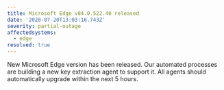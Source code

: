 ```yaml
---
title: Microsoft Edge v84.0.522.40 released
date: '2020-07-20T13:03:16.743Z'
severity: partial-outage
affectedsystems:
  - edge
resolved: true
---
```

New Microsoft Edge version has been released. Our automated processes are building a new key extraction agent to support it. All agents should automatically upgrade within the next 5 hours.

<!--- language code: en -->
